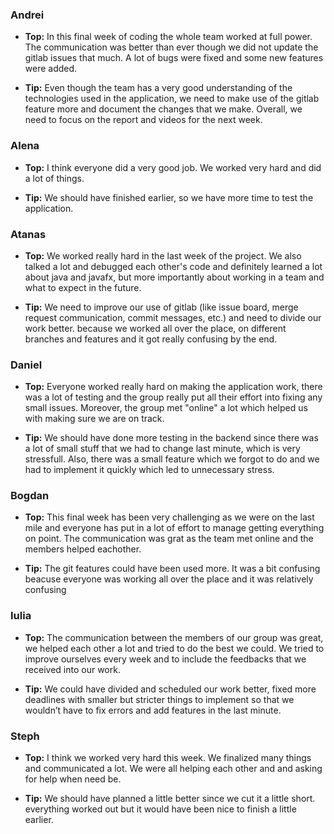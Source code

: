 ### Andrei
- **Top:** In this final week of coding the whole team worked at full power. The communication was better than ever though we did not update the gitlab issues that much. A lot of bugs were fixed and some new features were added.

- **Tip:** Even though the team has a very good understanding of the technologies used in the application, we need to make use of the gitlab feature more and document the changes that we make. Overall, we need to focus on the report and videos for the next week.

### Alena
- **Top:** I think everyone did a very good job. We worked very hard and did a lot of things.

- **Tip:** We should have finished earlier, so we have more time to test the application.

### Atanas
- **Top:** We worked really hard in the last week of the project. We also talked a lot and debugged each other's code and definitely learned a lot about java and javafx, but more importantly about working in a team and what to expect in the future. 

- **Tip:** We need to improve our use of gitlab (like issue board, merge request communication, commit messages, etc.) and need to divide our work better. because we worked all over the place, on different branches and features and it got really confusing by the end. 

### Daniel 
- **Top:** Everyone worked really hard on making the application work, there was a lot of testing and the group really put all their effort into fixing any small issues.  Moreover, the group met "online" a lot which helped us with making sure we are on track.

- **Tip:** We should have done more testing in the backend since there was a lot of small stuff that we had to change last minute, which is very stressfull. Also, there was a small feature which we forgot to do and we had to implement it quickly which led to unnecessary stress.

### Bogdan
- **Top:** This final week has been very challenging as we were on the last mile and everyone has put in a lot of effort to manage getting everything on point. The communication was grat as the team met online and the members helped eachother.

- **Tip:** The git features could have been used more. It was a bit confusing beacuse everyone was working all over the place and it was relatively confusing

### Iulia
- **Top:** The communication between the members of our group was great, we helped each other a lot and tried to do the best we could. We tried to improve ourselves every week and to include the feedbacks that we received into our work.

- **Tip:** We could have divided and scheduled our work better, fixed more deadlines with smaller but stricter things to implement so that we wouldn’t have to fix errors and add features in the last minute.

### Steph
- **Top:** I think we worked very hard this week. We finalized many things and communicated a lot. We were all helping each other and and asking for help when need be.

- **Tip:** We should have planned a little better since we cut it a little short. everything worked out but it would have been nice to finish a little earlier.